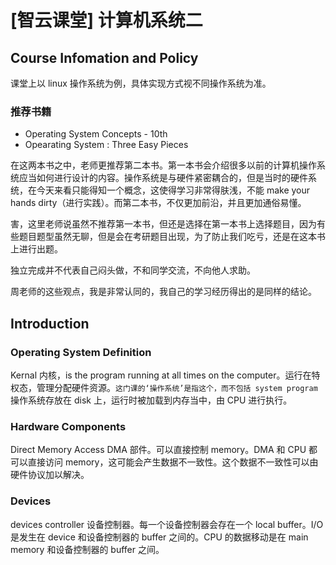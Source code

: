 # [智云课堂] 计算机系统二

## Course Infomation and Policy

课堂上以 linux 操作系统为例，具体实现方式视不同操作系统为准。

### 推荐书籍

- Operating System Concepts - 10th
- Opearating System : Three Easy Pieces

在这两本书之中，老师更推荐第二本书。第一本书会介绍很多以前的计算机操作系统应当如何进行设计的内容。操作系统是与硬件紧密耦合的，但是当时的硬件系统，在今天来看只能得知一个概念，这使得学习非常得肤浅，不能 make your hands dirty（进行实践）。而第二本书，不仅更加前沿，并且更加通俗易懂。

害，这里老师说虽然不推荐第一本书，但还是选择在第一本书上选择题目，因为有些题目题型虽然无聊，但是会在考研题目出现，为了防止我们吃亏，还是在这本书上进行出题。

独立完成并不代表自己闷头做，不和同学交流，不向他人求助。

周老师的这些观点，我是非常认同的，我自己的学习经历得出的是同样的结论。

## Introduction

### Operating System Definition

Kernal 内核，is the program running at all times on the computer。运行在特权态，管理分配硬件资源。`这门课的‘操作系统’是指这个，而不包括 system program` 操作系统存放在 disk 上，运行时被加载到内存当中，由 CPU 进行执行。

### Hardware Components

Direct Memory Access DMA 部件。可以直接控制 memory。DMA 和 CPU 都可以直接访问 memory，这可能会产生数据不一致性。这个数据不一致性可以由硬件协议加以解决。

### Devices

devices controller 设备控制器。每一个设备控制器会存在一个 local buffer。I/O 是发生在 device 和设备控制器的 buffer 之间的。CPU 的数据移动是在 main memory 和设备控制器的 buffer 之间。
